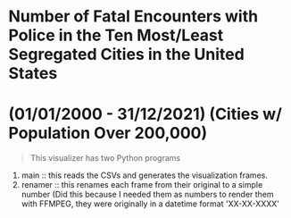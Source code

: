 # Number of Fatal Encounters with Police in the Ten Most/Least Segregated Cities in the United States 
# (01/01/2000 - 31/12/2021) (Cities w/ Population Over 200,000)

> This visualizer has two Python programs

1. main :: this reads the CSVs and generates the visualization frames.
2. renamer :: this renames each frame from their original to a simple number (Did this because I needed them as numbers to render them with FFMPEG, they were originally in a datetime format 'XX-XX-XXXX'
